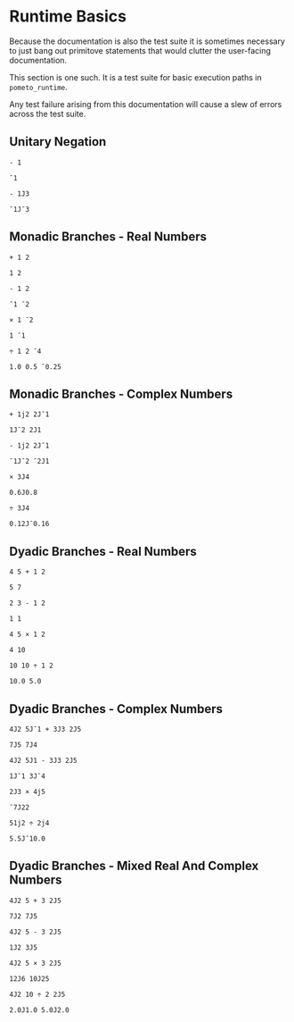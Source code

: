 # Runtime Basics

Because the documentation is also the test suite it is sometimes necessary to just bang out primitove statements that would clutter the user-facing documentation.

This section is one such. It is a test suite for basic execution paths in `pometo_runtime`.

Any test failure arising from this documentation will cause a slew of errors across the test suite.


## Unitary Negation


```pometo
- 1
```

```pometo_results
¯1
```

```pometo
- 1J3
```

```pometo_results
¯1J¯3
```

## Monadic Branches - Real Numbers

```pometo
+ 1 2
```

```pometo_results
1 2
```

```pometo
- 1 2
```

```pometo_results
¯1 ¯2
```

```pometo
× 1 ¯2
```

```pometo_results
1 ¯1
```

```pometo
÷ 1 2 ¯4
```

```pometo_results
1.0 0.5 ¯0.25
```

## Monadic Branches - Complex Numbers


```pometo
+ 1j2 2J¯1
```
```pometo_results
1J¯2 2J1
```

```pometo
- 1j2 2J¯1
```

```pometo_results
¯1J¯2 ¯2J1
```

```pometo
× 3J4
```

```pometo_results
0.6J0.8
```

```pometo
÷ 3J4
```

```pometo_results
0.12J¯0.16
```

## Dyadic Branches - Real Numbers

```pometo
4 5 + 1 2
```
```pometo_results
5 7
```

```pometo
2 3 - 1 2
```

```pometo_results
1 1
```

```pometo
4 5 × 1 2
```

```pometo_results
4 10
```

```pometo
10 10 ÷ 1 2
```

```pometo_results
10.0 5.0
```

## Dyadic Branches - Complex Numbers

```pometo
4J2 5J¯1 + 3J3 2J5
```

```pometo_results
7J5 7J4
```

```pometo
4J2 5J1 - 3J3 2J5
```

```pometo_results
1J¯1 3J¯4
```

```pometo
2J3 × 4j5
```

```pometo_results
¯7J22
```

```pometo
51j2 ÷ 2j4
```

```pometo_results
5.5J¯10.0
```

## Dyadic Branches - Mixed Real And Complex Numbers

```pometo
4J2 5 + 3 2J5
```
```pometo_results
7J2 7J5
```

```pometo
4J2 5 - 3 2J5
```

```pometo_results
1J2 3J5
```

```pometo
4J2 5 × 3 2J5
```

```pometo_results
12J6 10J25
```

```pometo
4J2 10 ÷ 2 2J5
```

```pometo_results
2.0J1.0 5.0J2.0
```